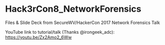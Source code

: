 # Hack3rCon8_NetworkForensics
Files &amp; Slide Deck from SecureWV/HackerCon 2017 Network Forensics Talk

YouTube link to tutorial/talk (Thanks @irongeek_adc): https://youtu.be/Zx2Amo2_6Ww
